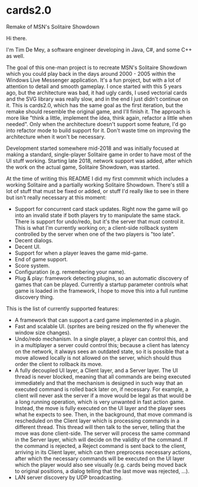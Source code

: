 # cards2.0
Remake of MSN's Solitaire Showdown

Hi there.

I'm Tim De Mey, a software engineer developing in Java, C#, and some C++ as well.

The goal of this one-man project is to recreate MSN's Solitaire Showdown which you could play back in the days around 2000 - 2005
within the Windows Live Messenger application. It's a fun project, but with a lot of attention to detail and smooth gameplay. I once
started with this 5 years ago, but the architecture was bad, it had ugly cards, I used vectorial cards and the SVG library was 
really slow, and in the end I just didn't continue on it. This is cards2.0, which has the same goal as the first iteration, but the
remake should resemble the original game, and I'll finish it. The approach is more like "think a little, implement the idea, think 
again, refactor a little when needed". Only when the architecture doesn't support some feature, I'd go into refactor mode to build 
support for it. Don't waste time on improving the architecture when it won't be necessary.

Development started somewhere mid-2018 and was initially focused at making a standard, single-player Solitaire game in order to have most of the UI stuff working. Starting late 2018, network support was added, after which the work on the actual game, Solitaire Showdown, was started.

At the time of writing this README I did my first commmit which includes a working Solitaire and a partially working Solitaire Showdown. There's
still a lot of stuff that must be fixed or added, or stuff I'd really like to see in there but isn't really necessary at this moment:
- Support for concurrent card stack updates. Right now the game will go into an invalid state if both players try to manipulate the same
  stack. There is support for undo/redo, but it's the server that must control it. This is what I'm currently working on; a client-side
  rollback system controlled by the server when one of the two players is "too late".
- Decent dialogs. 
- Decent UI.
- Support for when a player leaves the game mid-game.
- End of game support.
- Score system.
- Configuration (e.g. remembering your name).
- Plug & play: framework detecting plugins, so an automatic discovery of games that can be played. Currently a startup parameter
  controls what game is loaded in the framework, I hope to move this into a full runtime discovery thing.

This is the list of currently supported features:
- A framework that can support a card game implemented in a plugin.
- Fast and scalable UI. (sprites are being resized on the fly whenever the window size changes).
- Undo/redo mechanism. In a single player, a player can control this, and in a multiplayer a server could control this; because a client
  has latency on the network, it always sees an outdated state, so it is possible that a move allowed locally is not allowed on the server,
  which should thus order the client to rollback its move.
- A fully decoupled UI layer, a Client layer, and a Server layer. The UI thread is never blocked, meaning that all commands are being
  executed immediately and that the mechanism is designed in such way that an executed command is rolled back later on, if necessary.
  For example, a client will never ask the server if a move would be legal as that would be a long running operation, which is very
  unwanted in fast action game. Instead, the move is fully executed on the UI layer and the player sees what he expects to see. Then,
  in the background, that move command is rescheduled on the Client layer which is processing commands in a different thread. 
  This thread will then talk to the server, telling that the move was done client-side. The server will process the same command in 
  the Server layer, which will decide on the validity of the command. If the command is rejected, a Reject command is sent back to the
  client, arriving in its Client layer, which can then preprocess necessary actions, after which the necessary commands will be 
  executed on the UI layer which the player would also see visually (e.g. cards being moved back to original positions, a dialog telling
  that the last move was rejected, ...).
- LAN server discovery by UDP broadcasting.
  
